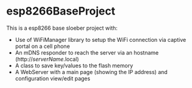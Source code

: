 # esp8266BaseProject

This is a esp8266 base sloeber project with:

- Use of WiFiManager library to setup the WiFi connection via captive portal on a cell phone
- An mDNS responder to reach the server via an hostname (http://_serverName_.local)
- A class to save key/values to the flash memory
- A WebServer with a main page (showing the IP address) and configuration view/edit pages

